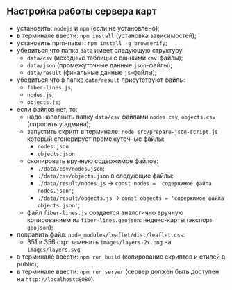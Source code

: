 ## Настройка работы сервера карт

* установить: ```nodejs``` и ```npm``` (если не установлено);
* в терминале ввести: ```npm install``` (установка зависимостей);
* установить npm-пакет: ```npm install -g browserify```;
* убедиться что папка ```data``` имеет следующую структуру:
  * ```data/csv``` (исходные таблицы с данными ```csv```-файлы);
  * ```data/json``` (промежуточные данные ```json```-файлы);
  * ```data/result``` (финальные данные ```js```-файлы);
* убедиться что в папке ```data/result``` присутствуют файлы:
  * ```fiber-lines.js```;
  * ```nodes.js```;
  * ```objects.js```;
* если файлов нет, то:
  * надо наполнить папку ```data/csv``` файлами ```nodes.csv```, ```objects.csv``` (спросить у админа);
  * запустить скрипт в терминале: ```node src/prepare-json-script.js``` который сгенерирует промежуточные файлы:
    * ```nodes.json```
    * ```objects.json```
  * скопировать вручную содержимое файлов:
    * ```./data/csv/nodes.json```;
    * ```./data/csv/objects.json```
  в следующие файлы:
    * ```./data/result/nodes.js``` -> ```const nodes = 'содержимое файла nodes.json'```;
    * ```./data/result/objects.js``` -> ```const objects = 'содержимое файла objects.json'```;
  * файл ```fiber-lines.js``` создается аналогично вручную копированием из ```fiber-lines.geojson```: яндекс-карты (экспорт ```geojson```);
* поправить файл: ```node_modules/leaflet/dist/leaflet.css```:
  * 351 и 356 стр: заменить ```images/layers-2x.png``` на ```images/layers.svg```;
* в терминале ввести: ```npm run build``` (копирование скриптов и стилей в public);
* в терминале ввести: ```npm run server``` (сервер должен быть доступен на ```http://localhost:8080```).
